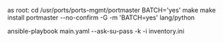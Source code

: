 as root:
cd /usr/ports/ports-mgmt/portmaster
BATCH='yes' make
make install
portmaster --no-confirm -G -m 'BATCH=yes' lang/python

ansible-playbook main.yaml  --ask-su-pass -k -i inventory.ini 